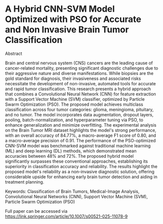 # A Hybrid CNN-SVM Model Optimized with PSO for Accurate and Non Invasive Brain Tumor Classification

Abstract

Brain and central nervous system (CNS) cancers are the leading cause of cancer-related mortality, presenting significant diagnostic challenges due to their aggressive nature and diverse manifestations. While biopsies are the gold standard for diagnosis, their invasiveness and associated risks necessitate the development of non-invasive, automated tools for accurate and rapid tumor classification. This research presents a hybrid approach that combines a Convolutional Neural Network (CNN) for feature extraction with a Support Vector Machine (SVM) classifier, optimized by Particle Swarm Optimization (PSO). The proposed model achieves multiclass classification across four tumor categories: glioma, meningioma, pituitary, and no tumor. The model incorporates data augmentation, dropout layers, pooling, batch-normalization, and hyperparameter tuning via PSO, to enhance generalization and minimize overfitting. The experimental analysis on the Brain Tumor MRI dataset highlights the model's strong performance, with an overall accuracy of 84.77%, a macro-average F1 score of 0.80, and a macro-average precision of 0.91. The performance of the PSO-optimized CNN-SVM model was benchmarked against traditional machine learning (ML) and deep learning (DL) methods, which demonstrated mean accuracies between 48% and 72%. The proposed hybrid model significantly surpasses these conventional approaches, establishing its superiority in classification accuracy and reliability. The results highlight the proposed model's reliability as a non-invasive diagnostic solution, offering considerable upside for enhancing early brain tumor detection and aiding in treatment planning.

Keywords: Classification of Brain Tumors, Medical-Image Analysis, Convolutional Neural Networks (CNN), Support Vector Machine (SVM), Particle Swarm Optimization (PSO)

Full paper can be accessed via https://link.springer.com/article/10.1007/s00521-025-11078-9
